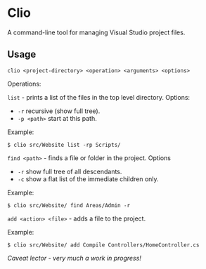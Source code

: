 Clio
====

A command-line tool for managing Visual Studio project files.

Usage
-----

`clio <project-directory> <operation> <arguments> <options>`

Operations:

`list` - prints a list of the files in the top level directory. Options:
 * `-r` recursive (show full tree).
 * `-p <path>` start at this path.

Example:
 
    $ clio src/Website list -rp Scripts/

`find <path>` - finds a file or folder in the project. Options
 * `-r` show full tree of all descendants.
 * `-c` show a flat list of the immediate children only.

Example:

    $ clio src/Website/ find Areas/Admin -r

`add <action> <file>` - adds a file to the project.

Example:

    $ clio src/Website/ add Compile Controllers/HomeController.cs

*Caveat lector - very much a work in progress!*

